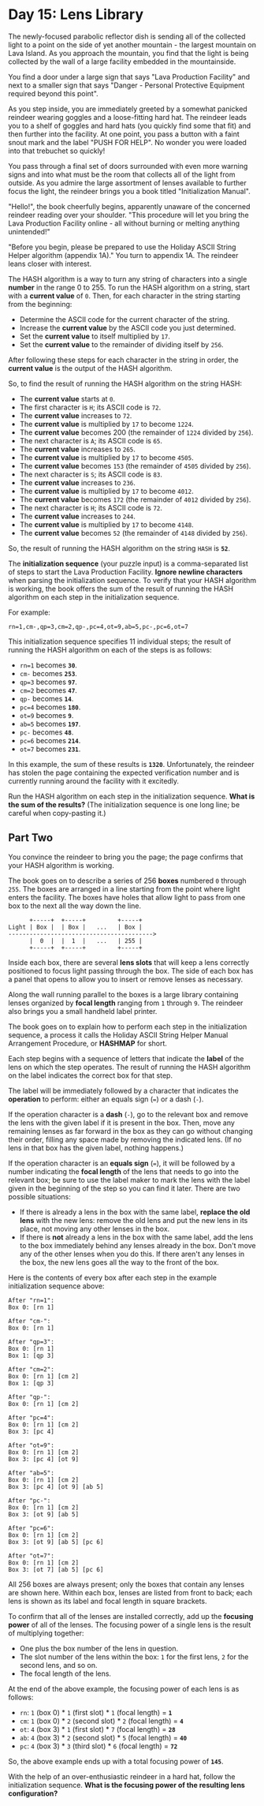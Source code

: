 # Day 15: Lens Library

The newly-focused parabolic reflector dish is sending all of the collected light to a point on the side of yet another mountain - the largest mountain on Lava Island. As you approach the mountain, you find that the light is being collected by the wall of a large facility embedded in the mountainside.

You find a door under a large sign that says "Lava Production Facility" and next to a smaller sign that says "Danger - Personal Protective Equipment required beyond this point".

As you step inside, you are immediately greeted by a somewhat panicked reindeer wearing goggles and a loose-fitting hard hat. The reindeer leads you to a shelf of goggles and hard hats (you quickly find some that fit) and then further into the facility. At one point, you pass a button with a faint snout mark and the label "PUSH FOR HELP". No wonder you were loaded into that trebuchet so quickly!

You pass through a final set of doors surrounded with even more warning signs and into what must be the room that collects all of the light from outside. As you admire the large assortment of lenses available to further focus the light, the reindeer brings you a book titled "Initialization Manual".

"Hello!", the book cheerfully begins, apparently unaware of the concerned reindeer reading over your shoulder. "This procedure will let you bring the Lava Production Facility online - all without burning or melting anything unintended!"

"Before you begin, please be prepared to use the Holiday ASCII String Helper algorithm (appendix 1A)." You turn to appendix 1A. The reindeer leans closer with interest.

The HASH algorithm is a way to turn any string of characters into a single **number** in the range 0 to 255. To run the HASH algorithm on a string, start with a **current value** of `0`. Then, for each character in the string starting from the beginning:

- Determine the ASCII code for the current character of the string.
- Increase the **current value** by the ASCII code you just determined.
- Set the **current value** to itself multiplied by `17`.
- Set the **current value** to the remainder of dividing itself by `256`.

After following these steps for each character in the string in order, the **current value** is the output of the HASH algorithm.

So, to find the result of running the HASH algorithm on the string HASH:

- The **current value** starts at `0`.
- The first character is `H`; its ASCII code is `72`.
- The **current value** increases to `72`.
- The **current value** is multiplied by `17` to become `1224`.
- The **current value** becomes 200 (the remainder of `1224` divided by `256`).
- The next character is `A`; its ASCII code is `65`.
- The **current value** increases to `265`.
- The **current value** is multiplied by `17` to become `4505`.
- The **current value** becomes `153` (the remainder of `4505` divided by `256`).
- The next character is `S`; its ASCII code is `83`.
- The **current value** increases to `236`.
- The **current value** is multiplied by `17` to become `4012`.
- The **current value** becomes `172` (the remainder of `4012` divided by `256`).
- The next character is `H`; its ASCII code is `72`.
- The **current value** increases to `244`.
- The **current value** is multiplied by `17` to become `4148`.
- The **current value** becomes `52` (the remainder of `4148` divided by `256`).

So, the result of running the HASH algorithm on the string `HASH` is **`52`**.

The **initialization sequence** (your puzzle input) is a comma-separated list of steps to start the Lava Production Facility. **Ignore newline characters** when parsing the initialization sequence. To verify that your HASH algorithm is working, the book offers the sum of the result of running the HASH algorithm on each step in the initialization sequence.

For example:

```
rn=1,cm-,qp=3,cm=2,qp-,pc=4,ot=9,ab=5,pc-,pc=6,ot=7
```

This initialization sequence specifies 11 individual steps; the result of running the HASH algorithm on each of the steps is as follows:

- `rn=1` becomes **`30`**.
- `cm-` becomes **`253`**.
- `qp=3` becomes **`97`**.
- `cm=2` becomes **`47`**.
- `qp-` becomes **`14`**.
- `pc=4` becomes **`180`**.
- `ot=9` becomes **`9`**.
- `ab=5` becomes **`197`**.
- `pc-` becomes **`48`**.
- `pc=6` becomes **`214`**.
- `ot=7` becomes **`231`**.

In this example, the sum of these results is **`1320`**. Unfortunately, the reindeer has stolen the page containing the expected verification number and is currently running around the facility with it excitedly.

Run the HASH algorithm on each step in the initialization sequence. **What is the sum of the results?** (The initialization sequence is one long line; be careful when copy-pasting it.)

## Part Two

You convince the reindeer to bring you the page; the page confirms that your HASH algorithm is working.

The book goes on to describe a series of 256 **boxes** numbered `0` through `255`. The boxes are arranged in a line starting from the point where light enters the facility. The boxes have holes that allow light to pass from one box to the next all the way down the line.
```
      +-----+  +-----+         +-----+
Light | Box |  | Box |   ...   | Box |
----------------------------------------->
      |  0  |  |  1  |   ...   | 255 |
      +-----+  +-----+         +-----+
```
Inside each box, there are several **lens slots** that will keep a lens correctly positioned to focus light passing through the box. The side of each box has a panel that opens to allow you to insert or remove lenses as necessary.

Along the wall running parallel to the boxes is a large library containing lenses organized by **focal length** ranging from `1` through `9`. The reindeer also brings you a small handheld label printer.

The book goes on to explain how to perform each step in the initialization sequence, a process it calls the Holiday ASCII String Helper Manual Arrangement Procedure, or **HASHMAP** for short.

Each step begins with a sequence of letters that indicate the **label** of the lens on which the step operates. The result of running the HASH algorithm on the label indicates the correct box for that step.

The label will be immediately followed by a character that indicates the **operation** to perform: either an equals sign (`=`) or a dash (`-`).

If the operation character is a **dash** (`-`), go to the relevant box and remove the lens with the given label if it is present in the box. Then, move any remaining lenses as far forward in the box as they can go without changing their order, filling any space made by removing the indicated lens. (If no lens in that box has the given label, nothing happens.)

If the operation character is an **equals sign** (`=`), it will be followed by a number indicating the **focal length** of the lens that needs to go into the relevant box; be sure to use the label maker to mark the lens with the label given in the beginning of the step so you can find it later. There are two possible situations:

- If there is already a lens in the box with the same label, **replace the old lens** with the new lens: remove the old lens and put the new lens in its place, not moving any other lenses in the box.
- If there is **not** already a lens in the box with the same label, add the lens to the box immediately behind any lenses already in the box. Don't move any of the other lenses when you do this. If there aren't any lenses in the box, the new lens goes all the way to the front of the box.

Here is the contents of every box after each step in the example initialization sequence above:
```
After "rn=1":
Box 0: [rn 1]

After "cm-":
Box 0: [rn 1]

After "qp=3":
Box 0: [rn 1]
Box 1: [qp 3]

After "cm=2":
Box 0: [rn 1] [cm 2]
Box 1: [qp 3]

After "qp-":
Box 0: [rn 1] [cm 2]

After "pc=4":
Box 0: [rn 1] [cm 2]
Box 3: [pc 4]

After "ot=9":
Box 0: [rn 1] [cm 2]
Box 3: [pc 4] [ot 9]

After "ab=5":
Box 0: [rn 1] [cm 2]
Box 3: [pc 4] [ot 9] [ab 5]

After "pc-":
Box 0: [rn 1] [cm 2]
Box 3: [ot 9] [ab 5]

After "pc=6":
Box 0: [rn 1] [cm 2]
Box 3: [ot 9] [ab 5] [pc 6]

After "ot=7":
Box 0: [rn 1] [cm 2]
Box 3: [ot 7] [ab 5] [pc 6]
```
All 256 boxes are always present; only the boxes that contain any lenses are shown here. Within each box, lenses are listed from front to back; each lens is shown as its label and focal length in square brackets.

To confirm that all of the lenses are installed correctly, add up the **focusing power** of all of the lenses. The focusing power of a single lens is the result of multiplying together:

- One plus the box number of the lens in question.
- The slot number of the lens within the box: `1` for the first lens, `2` for the second lens, and so on.
- The focal length of the lens.

At the end of the above example, the focusing power of each lens is as follows:

- `rn`: `1` (box 0) * `1` (first slot) * `1` (focal length) = **`1`**
- `cm`: `1` (box 0) * `2` (second slot) * `2` (focal length) = **`4`**
- `ot`: `4` (box 3) * `1` (first slot) * `7` (focal length) = **`28`**
- `ab`: `4` (box 3) * `2` (second slot) * `5` (focal length) = **`40`**
- `pc`: `4` (box 3) * `3` (third slot) * `6` (focal length) = **`72`**

So, the above example ends up with a total focusing power of **`145`**.

With the help of an over-enthusiastic reindeer in a hard hat, follow the initialization sequence. **What is the focusing power of the resulting lens configuration?**
